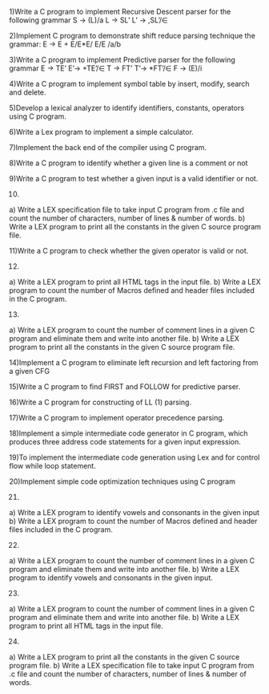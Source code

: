 1)Write a C program to implement Recursive Descent parser for the following grammar
 S → (L)/a
 L → SL’
 L’ → ,SL’/∈

2)Implement C program to demonstrate shift reduce parsing technique the grammar:
E → E + E/E*E/ E/E /a/b

3)Write a C program to implement Predictive parser for the following grammar
 E → TE’
 E’→ +TE’/∈
 T → FT’
 T’→ *FT’/∈
 F → (E)/i

4)Write a C program to implement symbol table by insert, modify, search and delete.

5)Develop a lexical analyzer to identify identifiers, constants, operators using C program.

6)Write a Lex program to implement a simple calculator.

7)Implement the back end of the compiler using C program.

8)Write a C program to identify whether a given line is a comment or not

9)Write a C program to test whether a given input is a valid identifier or not.




10)
 a) Write a LEX specification file to take input C program from .c file and count the number of characters, number of lines & number of words.
b) Write a LEX program to print all the constants in the given C source program file.

11)Write a C program to check whether the given operator is valid or not.

12)
a) Write a LEX program to print all HTML tags in the input file.
b) Write a LEX program to count the number of Macros defined and header files included in the C program.

13)
a) Write a LEX program to count the number of comment lines in a given C program and  eliminate them and write into another file.
b) Write a LEX program to print all the constants in the given C source program file.

14)Implement a C program to eliminate left recursion and left factoring from a given CFG

15)Write a C program to find FIRST and FOLLOW for predictive parser.

16)Write a C program for constructing of LL (1) parsing.

17)Write a C program to implement operator precedence parsing.

18)Implement a simple intermediate code generator in C program, which produces three address code statements for a given input expression.

19)To implement the intermediate code generation using Lex and for control flow while loop statement.

20)Implement simple code optimization techniques using C program

21)
 a) Write a LEX program to identify vowels and consonants in the given input
  b) Write a LEX program to count the number of Macros defined and header files included in the C program.

22)
a) Write a LEX program to count the number of comment lines in a given C program and eliminate them and write into another file.
b) Write a LEX program to identify vowels and consonants in the given input.

23)
a) Write a LEX program to count the number of comment lines in a given C program and eliminate them and write into another file.
b) Write a LEX program to print all HTML tags in the input file.

24)
a) Write a LEX program to print all the constants in the given C source program file.
b) Write a LEX specification file to take input C program from .c file and count the number of characters, number of lines & number of words.
